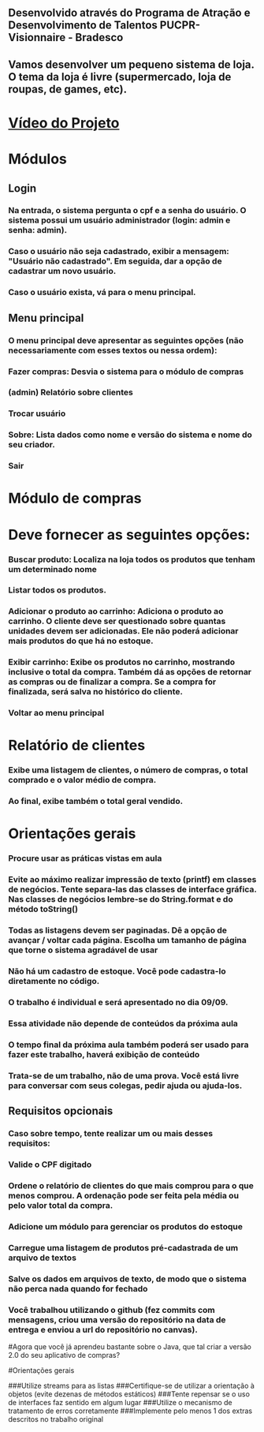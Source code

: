 ## Desenvolvido através do Programa de Atração e Desenvolvimento de Talentos PUCPR- Visionnaire - Bradesco

## Vamos desenvolver um pequeno sistema de loja. O tema da loja é livre (supermercado, loja de roupas, de games, etc).


# [Vídeo do Projeto](https://)

# Módulos
## Login
### Na entrada, o sistema pergunta o cpf e a senha do usuário. O sistema possui um usuário administrador (login: admin e senha: admin).

### Caso o usuário não seja cadastrado, exibir a mensagem: "Usuário não cadastrado". Em seguida, dar a opção de cadastrar um novo usuário.
### Caso o usuário exista, vá para o menu principal.

## Menu principal

### O menu principal deve apresentar as seguintes opções (não necessariamente com esses textos ou nessa ordem):

### Fazer compras: Desvia o sistema para o módulo de compras
### (admin) Relatório sobre clientes
### Trocar usuário
### Sobre: Lista dados como nome e versão do sistema e nome do seu criador.
### Sair

# Módulo de compras
# Deve fornecer as seguintes opções:

### Buscar produto: Localiza na loja todos os produtos que tenham um determinado nome
### Listar todos os produtos.
### Adicionar o produto ao carrinho: Adiciona o produto ao carrinho. O cliente deve ser questionado sobre quantas unidades devem ser adicionadas. Ele não poderá adicionar mais produtos do que há no estoque.
### Exibir carrinho: Exibe os produtos no carrinho, mostrando inclusive o total da compra. Também dá as opções de retornar as compras ou de finalizar a compra. Se a compra for finalizada, será salva no histórico do cliente.
### Voltar ao menu principal

# Relatório de clientes
### Exibe uma listagem de clientes, o número de compras, o total comprado e o valor médio de compra.
### Ao final, exibe também o total geral vendido.

# Orientações gerais

### Procure usar as práticas vistas em aula
### Evite ao máximo realizar impressão de texto (printf) em classes de negócios. Tente separa-las das classes de interface gráfica. Nas classes de negócios lembre-se do String.format e do método toString()
### Todas as listagens devem ser paginadas. Dê a opção de avançar / voltar cada página. Escolha um tamanho de página que torne o sistema agradável de usar
### Não há um cadastro de estoque. Você pode cadastra-lo diretamente no código.
### O trabalho é individual e será apresentado no dia 09/09.
### Essa atividade não depende de conteúdos da próxima aula
### O tempo final da próxima aula também poderá ser usado para fazer este trabalho, haverá exibição de conteúdo
### Trata-se de um trabalho, não de uma prova. Você está livre para conversar com seus colegas, pedir ajuda ou ajuda-los.
## Requisitos opcionais
### Caso sobre tempo, tente realizar um ou mais desses requisitos:

### Valide o CPF digitado
### Ordene o relatório de clientes do que mais comprou para o que menos comprou. A ordenação pode ser feita pela média ou pelo valor total da compra.
### Adicione um módulo para gerenciar os produtos do estoque
### Carregue uma listagem de produtos pré-cadastrada de um arquivo de textos
### Salve os dados em arquivos de texto, de modo que o sistema não perca nada quando for fechado
### Você trabalhou utilizando o github (fez commits com mensagens, criou uma versão do repositório na data de entrega e enviou a url do repositório no canvas).

#Agora que você já aprendeu bastante sobre o Java, que tal criar a versão 2.0 do seu aplicativo de compras?

#Orientações gerais

###Utilize streams para as listas
###Certifique-se de utilizar a orientação à objetos (evite dezenas de métodos estáticos)
###Tente repensar se o uso de interfaces faz sentido em algum lugar
###Utilize o mecanismo de tratamento de erros corretamente
###Implemente pelo menos 1 dos extras descritos no trabalho original